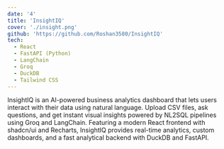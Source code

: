 ```yaml
---
date: '4'
title: 'InsightIQ'
cover: './insight.png'
github: 'https://github.com/Roshan3580/InsightIQ'
tech:
  - React
  - FastAPI (Python)
  - LangChain
  - Groq
  - DuckDB
  - Tailwind CSS
---
```


InsightIQ is an AI-powered business analytics dashboard that lets users interact with their data using natural language. Upload CSV files, ask questions, and get instant visual insights powered by NL2SQL pipelines using Groq and LangChain. Featuring a modern React frontend with shadcn/ui and Recharts, InsightIQ provides real-time analytics, custom dashboards, and a fast analytical backend with DuckDB and FastAPI.
